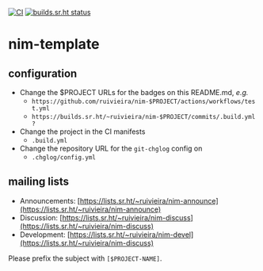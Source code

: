 [![CI](https://github.com/ruivieira/nim-template/actions/workflows/test.yml/badge.svg)](https://github.com/ruivieira/nim-template/actions/workflows/test.yml) [![builds.sr.ht status](https://builds.sr.ht/~ruivieira/nim-template/commits/.build.yml.svg)](https://builds.sr.ht/~ruivieira/nim-template/commits/.build.yml?)

# nim-template

## configuration

- Change the $PROJECT URLs for the badges on this README.md, _e.g._
  - `https://github.com/ruivieira/nim-$PROJECT/actions/workflows/test.yml`
  - `https://builds.sr.ht/~ruivieira/nim-$PROJECT/commits/.build.yml?`
- Change the project in the CI manifests
  - `.build.yml`
- Change the repository URL for the `git-chglog` config on
  - `.chglog/config.yml`

## mailing lists

- Announcements: [https://lists.sr.ht/~ruivieira/nim-announce](https://lists.sr.ht/~ruivieira/nim-announce)
- Discussion: [https://lists.sr.ht/~ruivieira/nim-discuss](https://lists.sr.ht/~ruivieira/nim-discuss)
- Development: [https://lists.sr.ht/~ruivieira/nim-devel](https://lists.sr.ht/~ruivieira/nim-discuss)

Please prefix the subject with `[$PROJECT-NAME]`.
